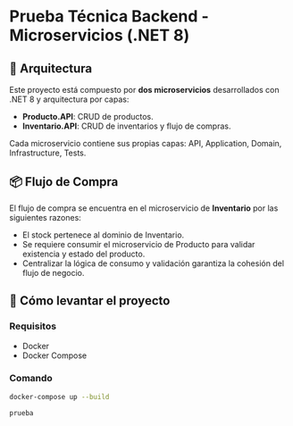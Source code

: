 # Prueba Técnica Backend - Microservicios (.NET 8)

## 🧱 Arquitectura

Este proyecto está compuesto por **dos microservicios** desarrollados con .NET 8 y arquitectura por capas:

- **Producto.API**: CRUD de productos.
- **Inventario.API**: CRUD de inventarios y flujo de compras.

Cada microservicio contiene sus propias capas: API, Application, Domain, Infrastructure, Tests.

## 📦 Flujo de Compra

El flujo de compra se encuentra en el microservicio de **Inventario** por las siguientes razones:

- El stock pertenece al dominio de Inventario.
- Se requiere consumir el microservicio de Producto para validar existencia y estado del producto.
- Centralizar la lógica de consumo y validación garantiza la cohesión del flujo de negocio.

## 🔧 Cómo levantar el proyecto

### Requisitos

- Docker
- Docker Compose

### Comando

```bash
docker-compose up --build

prueba

